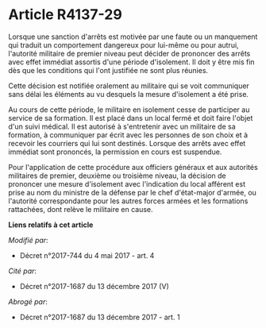 # Article R4137-29

Lorsque une sanction d'arrêts est motivée par une faute ou un manquement qui traduit un comportement dangereux pour lui-même
ou pour autrui, l'autorité militaire de premier niveau peut décider de prononcer des arrêts avec effet immédiat assortis
d'une période d'isolement. Il doit y être mis fin dès que les conditions qui l'ont justifiée ne sont plus réunies.

Cette décision est notifiée oralement au militaire qui se voit communiquer sans délai les éléments au vu desquels la mesure
d'isolement a été prise.

Au cours de cette période, le militaire en isolement cesse de participer au service de sa formation. Il est placé dans un
local fermé et doit faire l'objet d'un suivi médical. Il est autorisé à s'entretenir avec un militaire de sa formation, à
communiquer par écrit avec les personnes de son choix et à recevoir les courriers qui lui sont destinés. Lorsque des arrêts
avec effet immédiat sont prononcés, la permission en cours est suspendue.

Pour l'application de cette procédure aux officiers généraux et aux autorités militaires de premier, deuxième ou troisième
niveau, la décision de prononcer une mesure d'isolement avec l'indication du local afférent est prise au nom du ministre de
la défense par le chef d'état-major d'armée, ou l'autorité correspondante pour les autres forces armées et les formations
rattachées, dont relève le militaire en cause.

**Liens relatifs à cet article**

_Modifié par_:

  - Décret n°2017-744 du 4 mai 2017 - art. 4

_Cité par_:

  - Décret n°2017-1687 du 13 décembre 2017 (V)

_Abrogé par_:

  - Décret n°2017-1687 du 13 décembre 2017 - art. 1
